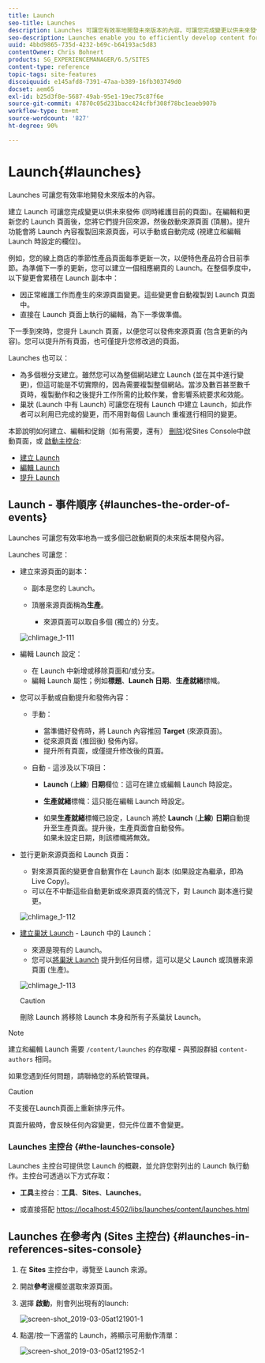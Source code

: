 ```yaml
---
title: Launch
seo-title: Launches
description: Launches 可讓您有效率地開發未來版本的內容。可讓您完成變更以供未來發佈，同時維護目前的頁面
seo-description: Launches enable you to efficiently develop content for a future release. They allow you to make changes ready for future publication, while maintaining your current pages
uuid: 4bbd9865-735d-4232-b69c-b64193ac5d83
contentOwner: Chris Bohnert
products: SG_EXPERIENCEMANAGER/6.5/SITES
content-type: reference
topic-tags: site-features
discoiquuid: e145afd8-7391-47aa-b389-16fb303749d0
docset: aem65
exl-id: b25d3f8e-5687-49ab-95e1-19ec75c87f6e
source-git-commit: 47870c05d231bacc424cfbf308f78bc1eaeb907b
workflow-type: tm+mt
source-wordcount: '827'
ht-degree: 90%

---
```


# Launch{#launches}

Launches 可讓您有效率地開發未來版本的內容。

建立 Launch 可讓您完成變更以供未來發佈 (同時維護目前的頁面)。在編輯和更新您的 Launch 頁面後，您將它們提升回來源，然後啟動來源頁面 (頂層)。提升功能會將 Launch 內容複製回來源頁面，可以手動或自動完成 (視建立和編輯 Launch 時設定的欄位)。

例如，您的線上商店的季節性產品頁面每季更新一次，以便特色產品符合目前季節。為準備下一季的更新，您可以建立一個相應網頁的 Launch。在整個季度中，以下變更會累積在 Launch 副本中：

* 因正常維護工作而產生的來源頁面變更。這些變更會自動複製到 Launch 頁面中。
* 直接在 Launch 頁面上執行的編輯，為下一季做準備。

下一季到來時，您提升 Launch 頁面，以便您可以發佈來源頁面 (包含更新的內容)。您可以提升所有頁面，也可僅提升您修改過的頁面。

Launches 也可以：

* 為多個根分支建立。雖然您可以為整個網站建立 Launch (並在其中進行變更)，但這可能是不切實際的，因為需要複製整個網站。當涉及數百甚至數千頁時，複製動作和之後提升工作所需的比較作業，會影響系統要求和效能。
* 巢狀 (Launch 中有 Launch) 可讓您在現有 Launch 中建立 Launch，如此作者可以利用已完成的變更，而不用對每個 Launch 重複進行相同的變更。

本節說明如何建立、編輯和促銷（如有需要，還有） [刪除](/help/sites-authoring/launches-creating.md#deleting-a-launch))從Sites Console中啟動頁面，或 [啟動主控台](#the-launches-console):

* [建立 Launch](/help/sites-authoring/launches-creating.md)
* [編輯 Launch](/help/sites-authoring/launches-editing.md)
* [提升 Launch](/help/sites-authoring/launches-promoting.md)

## Launch - 事件順序 {#launches-the-order-of-events}

Launches 可讓您有效率地為一或多個已啟動網頁的未來版本開發內容。

Launches 可讓您：

* 建立來源頁面的副本：

   * 副本是您的 Launch。
   * 頂層來源頁面稱為&#x200B;**生產**。

      * 來源頁面可以取自多個 (獨立的) 分支。

   ![chlimage_1-111](assets/chlimage_1-111.png)

* 編輯 Launch 設定：

   * 在 Launch 中新增或移除頁面和/或分支。
   * 編輯 Launch 屬性；例如&#x200B;**標題**、**Launch 日期**、**生產就緒**&#x200B;標幟。

* 您可以手動或自動提升和發佈內容：

   * 手動：

      * 當準備好發佈時，將 Launch 內容推回 **Target** (來源頁面)。
      * 從來源頁面 (推回後) 發佈內容。
      * 提升所有頁面，或僅提升修改後的頁面。
   * 自動 - 這涉及以下項目：

      * **Launch** (**上線**) **日期**&#x200B;欄位：這可在建立或編輯 Launch 時設定。

      * **生產就緒**&#x200B;標幟：這只能在編輯 Launch 時設定。
      * 如果&#x200B;**生產就緒**&#x200B;標幟已設定，Launch 將於 **Launch** (**上線**) **日期**&#x200B;自動提升至生產頁面。提升後，生產頁面會自動發佈。\
         如果未設定日期，則該標幟將無效。


* 並行更新來源頁面和 Launch 頁面：

   * 對來源頁面的變更會自動實作在 Launch 副本 (如果設定為繼承，即為 Live Copy)。
   * 可以在不中斷這些自動更新或來源頁面的情況下，對 Launch 副本進行變更。

   ![chlimage_1-112](assets/chlimage_1-112.png)

* [建立巢狀 Launch](/help/sites-authoring/launches-creating.md#creating-a-nested-launch) - Launch 中的 Launch：

   * 來源是現有的 Launch。
   * 您可以[將巢狀 Launch](/help/sites-authoring/launches-promoting.md#promoting-a-nested-launch) 提升到任何目標，這可以是父 Launch 或頂層來源頁面 (生產)。

   ![chlimage_1-113](assets/chlimage_1-113.png)

   >[!CAUTION]
   >
   >刪除 Launch 將移除 Launch 本身和所有子系巢狀 Launch。

>[!NOTE]
>
>建立和編輯 Launch 需要 `/content/launches` 的存取權 - 與預設群組 `content-authors` 相同。
>
>如果您遇到任何問題，請聯絡您的系統管理員。

>[!CAUTION]
>
>不支援在Launch頁面上重新排序元件。
>
>頁面升級時，會反映任何內容變更，但元件位置不會變更。


### Launches 主控台 {#the-launches-console}

Launches 主控台可提供您 Launch 的概觀，並允許您對列出的 Launch 執行動作。主控台可透過以下方式存取：

* **工具**&#x200B;主控台：**工具**、**Sites**、**Launches**。

* 或直接搭配 [https://localhost:4502/libs/launches/content/launches.html](https://localhost:4502/libs/launches/content/launches.html)

## Launches 在參考內 (Sites 主控台) {#launches-in-references-sites-console}

1. 在 **Sites** 主控台中，導覽至 Launch 來源。
1. 開啟&#x200B;**參考**&#x200B;邊欄並選取來源頁面。
1. 選擇 **啟動**，則會列出現有的launch:

   ![screen-shot_2019-03-05at121901-1](assets/screen-shot_2019-03-05at121901-1.png)

1. 點選/按一下適當的 Launch，將顯示可用動作清單：

   ![screen-shot_2019-03-05at121952-1](assets/screen-shot_2019-03-05at121952-1.png)
